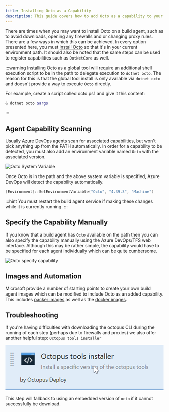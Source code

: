 ```yaml
---
title: Installing Octo as a Capability
description: This guide covers how to add Octo as a capability to your TFS/Azure DevOps custom build agents.
---
```


There are times when you may want to install Octo on a build agent, such as to avoid downloads, opening any firewalls and or changing proxy rules. There are a few ways in which this can be
achieved. In every option presented here, you must [install Octo](/docs/api-and-integration/octo.exe-command-line/index.md) so that it's in your current environment path. It should also be noted
that the same steps can be used to register capabilities such as `DotNetCore` as well.

:::warning
Installing Octo as a global tool will require an additional shell execution script to be in the path to delegate execution to `dotnet octo`. The reason for this is that the global tool install is only available via `dotnet octo` and doesn't
provide a way to execute `Octo` directly.

For example, create a script called octo.ps1 and give it this content:
```powershell
& dotnet octo $args
```
:::

## Agent Capability Scanning

Usually Azure DevOps agents scan for associated capabilities, but won't pick anything up from the PATH automatically. In order for a capability to be detected, you must also add an environment variable named `Octo` with the associated
version.

![Octo System Variable](/docs/api-and-integration/tfs-azure-devops/using-octopus-extension/octo-system-variable.jpg)

Once Octo is in the path and the above system variable is specified, Azure DevOps will detect the capability automatically.

```powershell
[Environment]::SetEnvironmentVariable("Octo", "4.39.3", "Machine")
```

:::hint
You must restart the build agent service if making these changes while it is currently running.
:::

## Specify the Capability Manually

If you know that a build agent has `Octo` available on the path then you can also specify the capability manually using the Azure DevOps/TFS web interface. Although this may be rather simple, the capability would have to be specified for
each agent individually which can be quite cumbersome.

![Octo specify capability](/docs/api-and-integration/tfs-azure-devops/using-octopus-extension/octo-manual-capability.jpg)

## Images and Automation

Microsoft provide a number of starting points to create your own build agent images which can be modified to include Octo as an added capability. This includes [packer images](https://github.com/Microsoft/vsts-image-generation) as well as the [docker images](https://github.com/Microsoft/vsts-agent-docker).

## Troubleshooting

If you're having difficulties with downloading the octopus CLI during the running of each step (perhaps due to firewalls and proxies) we also offer another helpful step: `Octopus tools installer` 

![Octopus tools installer](/docs/api-and-integration/tfs-azure-devops/using-octopus-extension/octopus-tools-installer.png)

This step will fallback to using an embedded version of `octo` if it cannot successfully be download.